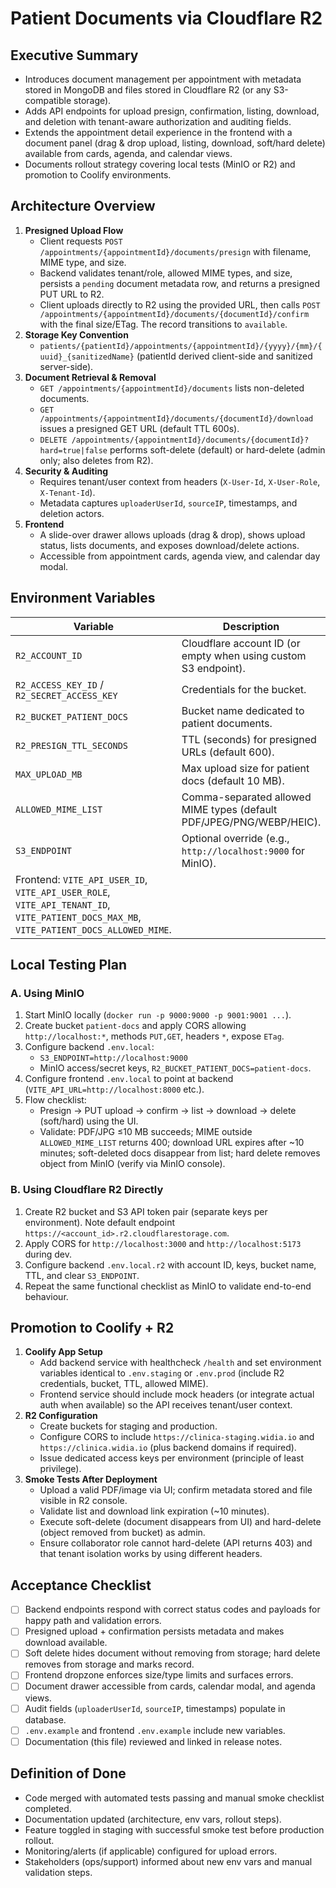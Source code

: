 # Patient Documents via Cloudflare R2

## Executive Summary
- Introduces document management per appointment with metadata stored in MongoDB and files stored in Cloudflare R2 (or any S3-compatible storage).
- Adds API endpoints for upload presign, confirmation, listing, download, and deletion with tenant-aware authorization and auditing fields.
- Extends the appointment detail experience in the frontend with a document panel (drag & drop upload, listing, download, soft/hard delete) available from cards, agenda, and calendar views.
- Documents rollout strategy covering local tests (MinIO or R2) and promotion to Coolify environments.

## Architecture Overview
1. **Presigned Upload Flow**
   - Client requests `POST /appointments/{appointmentId}/documents/presign` with filename, MIME type, and size.
   - Backend validates tenant/role, allowed MIME types, and size, persists a `pending` document metadata row, and returns a presigned PUT URL to R2.
   - Client uploads directly to R2 using the provided URL, then calls `POST /appointments/{appointmentId}/documents/{documentId}/confirm` with the final size/ETag. The record transitions to `available`.
2. **Storage Key Convention**
   - `patients/{patientId}/appointments/{appointmentId}/{yyyy}/{mm}/{uuid}_{sanitizedName}` (patientId derived client-side and sanitized server-side).
3. **Document Retrieval & Removal**
   - `GET /appointments/{appointmentId}/documents` lists non-deleted documents.
   - `GET /appointments/{appointmentId}/documents/{documentId}/download` issues a presigned GET URL (default TTL 600s).
   - `DELETE /appointments/{appointmentId}/documents/{documentId}?hard=true|false` performs soft-delete (default) or hard-delete (admin only; also deletes from R2).
4. **Security & Auditing**
   - Requires tenant/user context from headers (`X-User-Id`, `X-User-Role`, `X-Tenant-Id`).
   - Metadata captures `uploaderUserId`, `sourceIP`, timestamps, and deletion actors.
5. **Frontend**
   - A slide-over drawer allows uploads (drag & drop), shows upload status, lists documents, and exposes download/delete actions.
   - Accessible from appointment cards, agenda view, and calendar day modal.

## Environment Variables
| Variable | Description |
| --- | --- |
| `R2_ACCOUNT_ID` | Cloudflare account ID (or empty when using custom S3 endpoint). |
| `R2_ACCESS_KEY_ID` / `R2_SECRET_ACCESS_KEY` | Credentials for the bucket. |
| `R2_BUCKET_PATIENT_DOCS` | Bucket name dedicated to patient documents. |
| `R2_PRESIGN_TTL_SECONDS` | TTL (seconds) for presigned URLs (default 600). |
| `MAX_UPLOAD_MB` | Max upload size for patient docs (default 10 MB). |
| `ALLOWED_MIME_LIST` | Comma-separated allowed MIME types (default PDF/JPEG/PNG/WEBP/HEIC). |
| `S3_ENDPOINT` | Optional override (e.g., `http://localhost:9000` for MinIO). |
| Frontend: `VITE_API_USER_ID`, `VITE_API_USER_ROLE`, `VITE_API_TENANT_ID`, `VITE_PATIENT_DOCS_MAX_MB`, `VITE_PATIENT_DOCS_ALLOWED_MIME`. |

## Local Testing Plan
### A. Using MinIO
1. Start MinIO locally (`docker run -p 9000:9000 -p 9001:9001 ...`).
2. Create bucket `patient-docs` and apply CORS allowing `http://localhost:*`, methods `PUT,GET`, headers `*`, expose `ETag`.
3. Configure backend `.env.local`:
   - `S3_ENDPOINT=http://localhost:9000`
   - MinIO access/secret keys, `R2_BUCKET_PATIENT_DOCS=patient-docs`.
4. Configure frontend `.env.local` to point at backend (`VITE_API_URL=http://localhost:8000` etc.).
5. Flow checklist:
   - Presign -> PUT upload -> confirm -> list -> download -> delete (soft/hard) using the UI.
   - Validate: PDF/JPG ≤10 MB succeeds; MIME outside `ALLOWED_MIME_LIST` returns 400; download URL expires after ~10 minutes; soft-deleted docs disappear from list; hard delete removes object from MinIO (verify via MinIO console).

### B. Using Cloudflare R2 Directly
1. Create R2 bucket and S3 API token pair (separate keys per environment). Note default endpoint `https://<account_id>.r2.cloudflarestorage.com`.
2. Apply CORS for `http://localhost:3000` and `http://localhost:5173` during dev.
3. Configure backend `.env.local.r2` with account ID, keys, bucket name, TTL, and clear `S3_ENDPOINT`.
4. Repeat the same functional checklist as MinIO to validate end-to-end behaviour.

## Promotion to Coolify + R2
1. **Coolify App Setup**
   - Add backend service with healthcheck `/health` and set environment variables identical to `.env.staging` or `.env.prod` (include R2 credentials, bucket, TTL, allowed MIME).
   - Frontend service should include mock headers (or integrate actual auth when available) so the API receives tenant/user context.
2. **R2 Configuration**
   - Create buckets for staging and production.
   - Configure CORS to include `https://clinica-staging.widia.io` and `https://clinica.widia.io` (plus backend domains if required).
   - Issue dedicated access keys per environment (principle of least privilege).
3. **Smoke Tests After Deployment**
   - Upload a valid PDF/image via UI; confirm metadata stored and file visible in R2 console.
   - Validate list and download link expiration (~10 minutes).
   - Execute soft-delete (document disappears from UI) and hard-delete (object removed from bucket) as admin.
   - Ensure collaborator role cannot hard-delete (API returns 403) and that tenant isolation works by using different headers.

## Acceptance Checklist
- [ ] Backend endpoints respond with correct status codes and payloads for happy path and validation errors.
- [ ] Presigned upload + confirmation persists metadata and makes download available.
- [ ] Soft delete hides document without removing from storage; hard delete removes from storage and marks record.
- [ ] Frontend dropzone enforces size/type limits and surfaces errors.
- [ ] Document drawer accessible from cards, calendar modal, and agenda views.
- [ ] Audit fields (`uploaderUserId`, `sourceIP`, timestamps) populate in database.
- [ ] `.env.example` and frontend `.env.example` include new variables.
- [ ] Documentation (this file) reviewed and linked in release notes.

## Definition of Done
- Code merged with automated tests passing and manual smoke checklist completed.
- Documentation updated (architecture, env vars, rollout steps).
- Feature toggled in staging with successful smoke test before production rollout.
- Monitoring/alerts (if applicable) configured for upload errors.
- Stakeholders (ops/support) informed about new env vars and manual validation steps.
